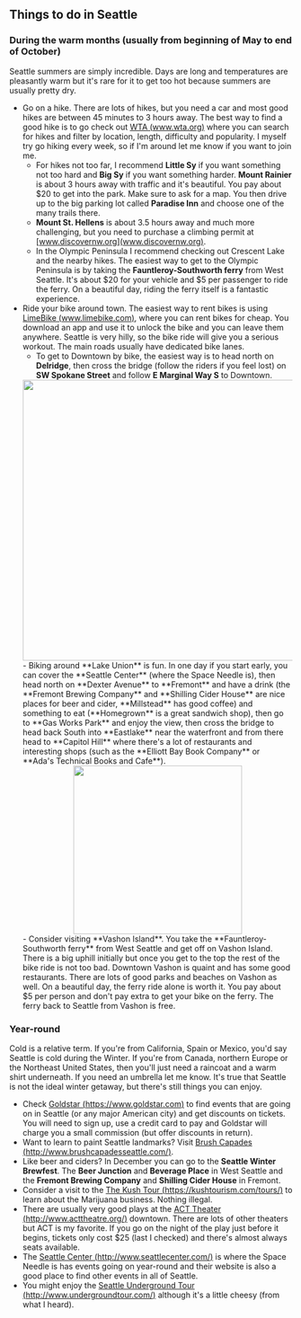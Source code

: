 ## Things to do in Seattle

### During the warm months (usually from beginning of May to end of October)

Seattle summers are simply incredible. Days are long and temperatures are pleasantly warm but it's rare for it to get too hot because summers are usually pretty dry.

- Go on a hike. There are lots of hikes, but you need a car and most good hikes are between 45 minutes to 3 hours away. The best way to find a good hike is to go check out [WTA (www.wta.org)](www.wta.org) where you can search for hikes and filter by location, length, difficulty and popularity. I myself try go hiking every week, so if I'm around let me know if you want to join me. 
  - For hikes not too far, I recommend **Little Sy** if you want something not too hard and **Big Sy** if you want something harder. **Mount Rainier** is about 3 hours away with traffic and it's beautiful. You pay about $20 to get into the park. Make sure to ask for a map. You then drive up to the big parking lot called **Paradise Inn** and choose one of the many trails there. 
  - **Mount St. Hellens** is about 3.5 hours away and much more challenging, but you need to purchase a climbing permit at [www.discovernw.org](www.discovernw.org). 
  - In the Olympic Peninsula I recommend checking out Crescent Lake and the nearby hikes. The easiest way to get to the Olympic Peninsula is by taking the **Fauntleroy-Southworth ferry** from West Seattle. It's about $20 for your vehicle and $5 per passenger to ride the ferry. On a beautiful day, riding the ferry itself is a fantastic experience.
- Ride your bike around town. The easiest way to rent bikes is using [LimeBike (www.limebike.com)](www.limebike.com), where you can rent bikes for cheap. You download an app and use it to unlock the bike and you can leave them anywhere. Seattle is very hilly, so the bike ride will give you a serious workout. The main roads usually have dedicated bike lanes.
  - To get to Downtown by bike, the easiest way is to head north on **Delridge**, then cross the bridge (follow the riders if you feel lost) on **SW Spokane Street** and follow **E Marginal Way S** to Downtown.
  <div style="text-align:center"><img src ="./images/biking-downtown.jpg" width="500"/></div>
  - Biking around **Lake Union** is fun. In one day if you start early, you can cover the **Seattle Center** (where the Space Needle is), then head north on **Dexter Avenue** to **Fremont** and have a drink (the **Fremont Brewing Company** and **Shilling Cider House** are nice places for beer and cider, **Millstead** has good coffee) and something to eat (**Homegrown** is a great sandwich shop), then go to **Gas Works Park** and enjoy the view, then cross the bridge to head back South into **Eastlake** near the waterfront and from there head to **Capitol Hill** where there's a lot of restaurants and interesting shops (such as the **Elliott Bay Book Company** or **Ada's Technical Books and Cafe**).
  <div style="text-align:center"><img src ="./images/lake-union-tour.jpg" width="300"/></div>
  - Consider visiting **Vashon Island**. You take the **Fauntleroy-Southworth ferry** from West Seattle and get off on Vashon Island. There is a big uphill initially but once you get to the top the rest of the bike ride is not too bad. Downtown Vashon is quaint and has some good restaurants. There are lots of good parks and beaches on Vashon as well. On a beautiful day, the ferry ride alone is worth it. You pay about $5 per person and don't pay extra to get your bike on the ferry. The ferry back to Seattle from Vashon is free.

### Year-round

Cold is a relative term. If you're from California, Spain or Mexico, you'd say Seattle is cold during the Winter. If you're from Canada, northern Europe or the Northeast United States, then you'll just need a raincoat and a warm shirt underneath. If you need an umbrella let me know. It's true that Seattle is not the ideal winter getaway, but there's still things you can enjoy. 

- Check [Goldstar (https://www.goldstar.com)](https://www.goldstar.com) to find events that are going on in Seattle (or any major American city) and get discounts on tickets. You will need to sign up, use a credit card to pay and Goldstar will charge you a small commission (but offer discounts in return).
- Want to learn to paint Seattle landmarks? Visit [Brush Capades (http://www.brushcapadesseattle.com/)](http://www.brushcapadesseattle.com/).
- Like beer and ciders? In December you can go to the **Seattle Winter Brewfest**. The **Beer Junction** and **Beverage Place** in West Seattle and the **Fremont Brewing Company** and **Shilling Cider House** in Fremont.
- Consider a visit to the [The Kush Tour (https://kushtourism.com/tours/)](https://kushtourism.com/tours/) to learn about the Marijuana business. Nothing illegal.
- There are usually very good plays at the [ACT Theater (http://www.acttheatre.org/)](http://www.acttheatre.org/) downtown. There are lots of other theaters but ACT is my favorite. If you go on the night of the play just before it begins, tickets only cost $25 (last I checked) and there's almost always seats available.
- The [Seattle Center (http://www.seattlecenter.com/)](http://www.seattlecenter.com/) is where the Space Needle is has events going on year-round and their website is also a good place to find other events in all of Seattle.
- You might enjoy the [Seattle Underground Tour (http://www.undergroundtour.com/)](http://www.undergroundtour.com/) although it's a little cheesy (from what I heard).
